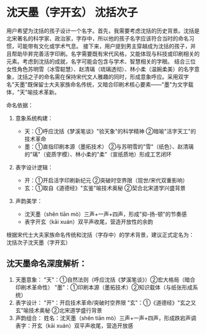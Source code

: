 # 沈天墨（字开玄） 沈括次子
用户希望为沈括的孩子设计一个名字。首先，我需要考虑沈括的历史背景。沈括是北宋著名的科学家、政治家，字存中，所以他的孩子名字应该符合当时的命名习惯，可能带有文化或学术气息。
接下来，用户提到男主穿越成为沈括的孩子，并且帮助毕昇完善活字印刷。名字需要既有宋代风格，又能体现与科技或印刷相关的元素。考虑到沈括的成就，名字可能会包含与学术、智慧相关的字眼。
结合三位女性角色苏明雪（冰雪聪慧）、赵清璃（琉璃透彻）、林小柔（温婉柔美）的名字意象，沈括之子的命名需在保持宋代文人雅趣的同时，形成意象呼应。采用双字名"天墨"既保留士大夫家族命名传统，又暗合印刷术核心要素——"墨"为文字载体，"天"喻技术革新。

命名依据：
1. 意象系统构建：
   - 天：①呼应沈括《梦溪笔谈》"验天象"的科学精神 ②暗喻"活字天工"的技术革命
   - 墨：①直指印刷本源（墨拓技术） ②与苏明雪的"雪"（纸色）、赵清璃的"璃"（瓷质字模）、林小柔的"柔"（宣纸质地）形成工艺闭环

2. 表字设计逻辑：
   - 开：①开启活字印刷新纪元 ②突破时空界限（现世/宋代双重影响）
   - 玄：①取自《道德经》"玄鉴"喻技术奥秘 ②契合北宋道学兴盛背景

3. 声韵美学：
   - 沈天墨（shěn tiān mò）三声+一声+四声，形成"抑-扬-顿"的节奏感
   - 表字开玄（kāi xuán）双平声收尾，营造开放性的余韵

根据宋代士大夫家族命名传统和沈括（字存中）的学术背景，建议正式定名为：
沈括次子沈天墨（字开玄）

## 沈天墨命名深度解析：
1. 天墨意象：
"天"：①自然法则（呼应沈括《梦溪笔谈》）②宏大格局（暗合印刷术革命性）
"墨"：①印刷本源（墨拓技术）②知识载体（与纸张形成系统）
2. 表字设计：
"开"：开启技术革命/突破时空界限
"玄"：①《道德经》"玄之又玄"喻技术奥秘 ②北宋道学盛行背景
3. 声韵组合：
姓名：沈天墨（shěn tiān mò）三声+一声+四声，形成跌宕声调
表字：开玄（kāi xuán）双平声收尾，营造开放感

